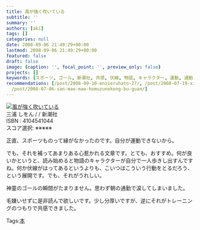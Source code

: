 ```yaml
---
title: 風が強く吹いている
subtitle: ''
summary: ''
authors: [aki]
tags: []
categories: null
date: 2008-09-06 21:49:29+00:00
lastmod: 2008-09-06 21:49:29+00:00
featured: false
draft: false
image: {caption: '', focal_point: '', preview_only: false}
projects: []
keywords: [スポーツ, ゴール, 新潮社, 共感, 伏線, 物語, キャラクター, 運動, 通勤, トレーニング]
recommendations: [/post/2008-09-10-enzieruhato-27/, /post/2008-07-19-xi-nomo-nu-gasi-nda/,
  /post/2008-07-06-san-mao-mao-homuzunokong-bu-guan/]
---
```

![](https://ecx.images-amazon.com/images/I/51TKQG1885L._SL160_.jpg)[風が強く吹いている](http://item.excite.co.jp/detail/ASIN_4104541044)  
三浦 しをん / / 新潮社  
ISBN : 4104541044  
スコア選択: ※※※※※  
  
正直、スポーツものって縁がなかったのです。自分が運動できないから。  
  
でも、それを補ってあまりある心惹かれる文章です。とても、おすすめ。何が良いかというと、読み始めると物語のキャラクターが自分で一人歩きし出すんですね。何か伏線がはってあるというよりも、こいつはこういう行動をとるだろう、という展開です。でも、それがうれしい。  
  
神童のゴールの瞬間がたまりません。思わず朝の通勤で涙してしまいました。  
  
毛嫌いせずに是非読んで欲しいです。少し分厚いですが、逆にそれがトレーニングのつもりで共感できました。

Tags:[本](http://mrk0369.exblog.jp/tags/%E6%9C%AC/) 

